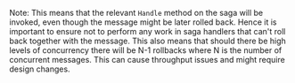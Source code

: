 Note: This means that the relevant `Handle` method on the saga will be invoked, even though the message might be later rolled back. Hence it is important to ensure not to perform any work in saga handlers that can't roll back together with the message. This also means that should there be high levels of concurrency there will be N-1 rollbacks where N is the number of concurrent messages. This can cause throughput issues and might require design changes.